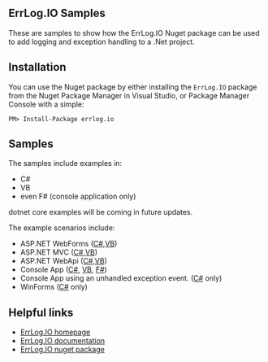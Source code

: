 ## ErrLog.IO Samples

These are samples to show how the ErrLog.IO Nuget package can be used to add logging and exception handling to a .Net project.

## Installation

You can use the Nuget package by either installing the `ErrLog.IO` package from the Nuget Package Manager in Visual Studio, or Package Manager Console with a simple:

```
PM> Install-Package errlog.io
```

## Samples

The samples include examples in:
* C#
* VB
* even F# (console application only)

dotnet core examples will be coming in future updates.

The example scenarios include:
* ASP.NET WebForms ([C#](https://github.com/ErrlogIO/errlog-samples/tree/master/ErrLogSampleWebWebFormsCS),[VB](https://github.com/ErrlogIO/errlog-samples/tree/master/ErrLogSampleWebWebFormsVB))
* ASP.NET MVC ([C#](https://github.com/ErrlogIO/errlog-samples/tree/master/ErrLogSampleWebMVCCS),[VB](https://github.com/ErrlogIO/errlog-samples/tree/master/ErrLogSampleWebMVCVB))
* ASP.NET WebApi ([C#](https://github.com/ErrlogIO/errlog-samples/tree/master/ErrLogSampleWebApiCS),[VB](https://github.com/ErrlogIO/errlog-samples/tree/master/ErrLogSampleWebApiVB))
* Console App ([C#](https://github.com/ErrlogIO/errlog-samples/tree/master/ErrLogSampleConsoleCS), [VB](https://github.com/ErrlogIO/errlog-samples/tree/master/ErrLogSampleConsoleVB), [F#](https://github.com/ErrlogIO/errlog-samples/tree/master/ErrLogSampleConsoleFS))
* Console App using an unhandled exception event. ([C#](https://github.com/ErrlogIO/errlog-samples/tree/master/ErrLogSampleConsoleUnhandledCS) only)
* WinForms ([C#](https://github.com/ErrlogIO/errlog-samples/tree/master/ErrLogSampleWinFormsCS) only)

## Helpful links

* [ErrLog.IO homepage](https://errlog.io)
* [ErrLog.IO documentation](https://errlog.io/docs)
* [ErrLog.IO nuget package](https://www.nuget.org/packages/errlog.io/)